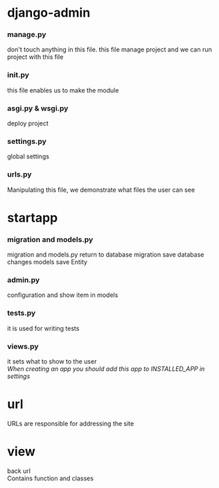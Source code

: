 # django-admin
### manage.py
don't touch anything in this file. this file manage project and we can run project with this file
### __init__.py
this file enables us to make the module
### asgi.py & wsgi.py
deploy project
### settings.py
global settings
### urls.py
Manipulating this file, we demonstrate what files the user can see
# startapp
### migration and models.py
migration and models.py return to database
migration save database changes
models save Entity
### admin.py
configuration and show item in models 
### tests.py
 it is used for writing tests
 ### views.py
it sets what to show to the user<br>
*When creating an app you should add this app to INSTALLED_APP in settings*
# url
URLs are responsible for addressing the site
# view
back url<br>
Contains function and classes